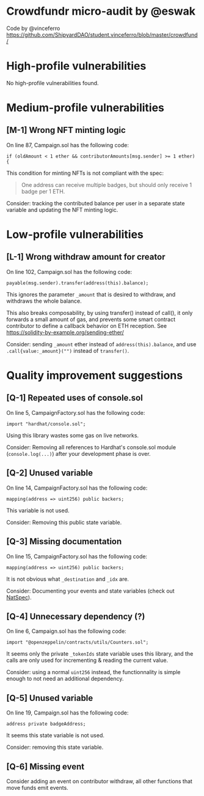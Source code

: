 # Crowdfundr micro-audit by @eswak

Code by @vinceferro https://github.com/ShipyardDAO/student.vinceferro/blob/master/crowdfund/

# High-profile vulnerabilities

No high-profile vulnerabilities found.

# Medium-profile vulnerabilities

## **[M-1]** Wrong NFT minting logic

On line 87, Campaign.sol has the following code:

```
if (oldAmount < 1 ether && contributorAmounts[msg.sender] >= 1 ether) {
```

This condition for minting NFTs is not compliant with the spec:

> One address can receive multiple badges, but should only receive 1 badge per 1 ETH.

Consider: tracking the contributed balance per user in a separate state variable and updating the NFT minting logic.

# Low-profile vulnerabilities

## **[L-1]** Wrong withdraw amount for creator

On line 102, Campaign.sol has the following code:

```
payable(msg.sender).transfer(address(this).balance);
```

This ignores the parameter `_amount` that is desired to withdraw, and withdraws the whole balance.

This also breaks composability, by using transfer() instead of call(), it only forwards a small amount of gas, and prevents some smart contract contributor to define a callback behavior on ETH reception. See https://solidity-by-example.org/sending-ether/

Consider: sending `_amount` ether instead of `address(this).balance`, and use `.call{value:_amount}("")` instead of `transfer()`.

# Quality improvement suggestions

## **[Q-1]** Repeated uses of console.sol

On line 5, CampaignFactory.sol has the following code:

```
import "hardhat/console.sol";
```

Using this library wastes some gas on live networks.

Consider: Removing all references to Hardhat's console.sol module (`console.log(...)`) after your development phase is over.

## **[Q-2]** Unused variable

On line 14, CampaignFactory.sol has the following code:

```
mapping(address => uint256) public backers;
```

This variable is not used.

Consider: Removing this public state variable.

## **[Q-3]** Missing documentation

On line 15, CampaignFactory.sol has the following code:

```
mapping(address => uint256) public backers;
```

It is not obvious what `_destination` and `_idx` are.

Consider: Documenting your events and state variables (check out [NatSpec](https://docs.soliditylang.org/en/v0.5.10/natspec-format.html)).

## **[Q-4]** Unnecessary dependency (?)

On line 6, Campaign.sol has the following code:

```
import "@openzeppelin/contracts/utils/Counters.sol";
```

It seems only the private `_tokenIds` state variable uses this library, and the calls are only used for incrementing & reading the current value.

Consider: using a normal `uint256` instead, the functionnality is simple enough to not need an additional dependency.

## **[Q-5]** Unused variable

On line 19, Campaign.sol has the following code:

```
address private badgeAddress;
```

It seems this state variable is not used.

Consider: removing this state variable.

## **[Q-6]** Missing event

Consider adding an event on contributor withdraw, all other functions that move funds emit events.
